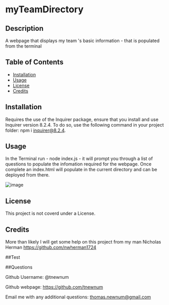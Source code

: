 # myTeamDirectory


## Description

A webpage that displays my team 's basic information - that is populated from the terminal

## Table of Contents

- [Installation](#installation)
- [Usage](#usage)
- [License](#license)
- [Credits](#credits)

## Installation

Requires the use of the Inquirer package, ensure that you install and use Inquirer version 8.2.4. To do so, use the following command in your project folder: npm i inquirer@8.2.4.

## Usage

In the Terminal run - node index.js - it will prompt you through a list of questions to populate the infomation required for the webpage. Once complete an index.html will  populate in the current directory and  can be deployed from there.

![image](https://user-images.githubusercontent.com/117390778/217568197-2736cc3d-fc8a-440f-b1b7-ff6fe3ba0444.png)


## License

This project is not coverd under a License.

## Credits

More than likely I will get some help on this project from my man Nicholas Herman https://github.com/nwherman1724

##Test

##Questions

Github Username: @tnewnum

Github webpage: https://github.com/tnewnum

Email me with any additional questions: thomas.newnum@gmail.com